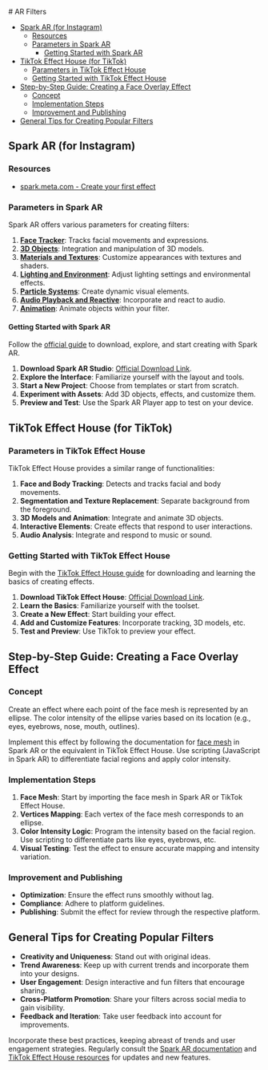 # AR Filters

- [Spark AR (for Instagram)](#spark-ar-for-instagram)
  - [Resources](#resources)
  - [Parameters in Spark AR](#parameters-in-spark-ar)
    - [Getting Started with Spark AR](#getting-started-with-spark-ar)
- [TikTok Effect House (for TikTok)](#tiktok-effect-house-for-tiktok)
  - [Parameters in TikTok Effect House](#parameters-in-tiktok-effect-house)
  - [Getting Started with TikTok Effect House](#getting-started-with-tiktok-effect-house)
- [Step-by-Step Guide: Creating a Face Overlay Effect](#step-by-step-guide-creating-a-face-overlay-effect)
  - [Concept](#concept)
  - [Implementation Steps](#implementation-steps)
  - [Improvement and Publishing](#improvement-and-publishing)
- [General Tips for Creating Popular Filters](#general-tips-for-creating-popular-filters)

## Spark AR (for Instagram)

### Resources

- [spark.meta.com - Create your first effect](https://spark.meta.com/learn/tutorials/create-your-first-effect)

### Parameters in Spark AR
Spark AR offers various parameters for creating filters:

1. **[Face Tracker](https://sparkar.facebook.com/ar-studio/learn/documentation/fundamentals/face-tracking/)**: Tracks facial movements and expressions.
2. **[3D Objects](https://sparkar.facebook.com/ar-studio/learn/documentation/fundamentals/3d-objects/)**: Integration and manipulation of 3D models.
3. **[Materials and Textures](https://sparkar.facebook.com/ar-studio/learn/documentation/fundamentals/materials/)**: Customize appearances with textures and shaders.
4. **[Lighting and Environment](https://sparkar.facebook.com/ar-studio/learn/documentation/fundamentals/lighting-and-environment/)**: Adjust lighting settings and environmental effects.
5. **[Particle Systems](https://sparkar.facebook.com/ar-studio/learn/documentation/fundamentals/particle-systems/)**: Create dynamic visual elements.
6. **[Audio Playback and Reactive](https://sparkar.facebook.com/ar-studio/learn/documentation/fundamentals/audio/)**: Incorporate and react to audio.
7. **[Animation](https://sparkar.facebook.com/ar-studio/learn/documentation/fundamentals/animation/)**: Animate objects within your filter.

#### Getting Started with Spark AR
Follow the [official guide](https://sparkar.facebook.com/ar-studio/learn/documentation/getting-started/) to download, explore, and start creating with Spark AR.

1. **Download Spark AR Studio**: [Official Download Link](https://sparkar.facebook.com/ar-studio/download/).
2. **Explore the Interface**: Familiarize yourself with the layout and tools.
3. **Start a New Project**: Choose from templates or start from scratch.
4. **Experiment with Assets**: Add 3D objects, effects, and customize them.
5. **Preview and Test**: Use the Spark AR Player app to test on your device.


## TikTok Effect House (for TikTok)

### Parameters in TikTok Effect House
TikTok Effect House provides a similar range of functionalities:

1. **Face and Body Tracking**: Detects and tracks facial and body movements.
2. **Segmentation and Texture Replacement**: Separate background from the foreground.
3. **3D Models and Animation**: Integrate and animate 3D objects.
4. **Interactive Elements**: Create effects that respond to user interactions.
5. **Audio Analysis**: Integrate and respond to music or sound.

### Getting Started with TikTok Effect House
Begin with the [TikTok Effect House guide](https://effecthouse.tiktok.com/docs/guides/getting-started/) for downloading and learning the basics of creating effects.

1. **Download TikTok Effect House**: [Official Download Link](https://www.tiktok.com/business/en-US/effect-house).
2. **Learn the Basics**: Familiarize yourself with the toolset.
3. **Create a New Effect**: Start building your effect.
4. **Add and Customize Features**: Incorporate tracking, 3D models, etc.
5. **Test and Preview**: Use TikTok to preview your effect.

## Step-by-Step Guide: Creating a Face Overlay Effect

### Concept
Create an effect where each point of the face mesh is represented by an ellipse. The color intensity of the ellipse varies based on its location (e.g., eyes, eyebrows, nose, mouth, outlines).

Implement this effect by following the documentation for [face mesh](https://sparkar.facebook.com/ar-studio/learn/documentation/fundamentals/face-tracking/#face-mesh) in Spark AR or the equivalent in TikTok Effect House. Use scripting (JavaScript in Spark AR) to differentiate facial regions and apply color intensity.

### Implementation Steps
1. **Face Mesh**: Start by importing the face mesh in Spark AR or TikTok Effect House.
2. **Vertices Mapping**: Each vertex of the face mesh corresponds to an ellipse.
3. **Color Intensity Logic**: Program the intensity based on the facial region. Use scripting to differentiate parts like eyes, eyebrows, etc.
4. **Visual Testing**: Test the effect to ensure accurate mapping and intensity variation.

### Improvement and Publishing
- **Optimization**: Ensure the effect runs smoothly without lag.
- **Compliance**: Adhere to platform guidelines.
- **Publishing**: Submit the effect for review through the respective platform.

## General Tips for Creating Popular Filters
- **Creativity and Uniqueness**: Stand out with original ideas.
- **Trend Awareness**: Keep up with current trends and incorporate them into your designs.
- **User Engagement**: Design interactive and fun filters that encourage sharing.
- **Cross-Platform Promotion**: Share your filters across social media to gain visibility.
- **Feedback and Iteration**: Take user feedback into account for improvements.

Incorporate these best practices, keeping abreast of trends and user engagement strategies. Regularly consult the [Spark AR documentation](https://sparkar.facebook.com/ar-studio/learn/documentation/) and [TikTok Effect House resources](https://effecthouse.tiktok.com/docs/) for updates and new features. 